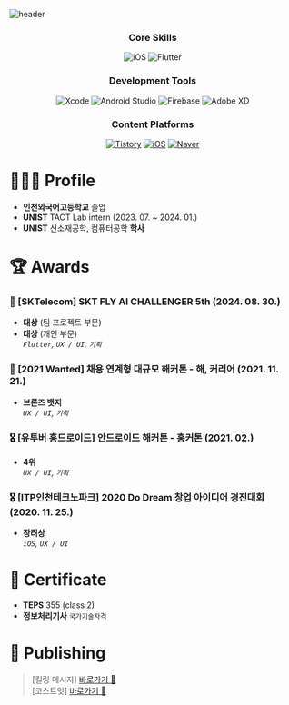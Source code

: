 ![header](https://capsule-render.vercel.app/api?type=transparent&fontColor=121212&text=Hi!%20I'm%20Dusan%20Baek&height=150&fontSize=60)
<!-- &desc=Software%20Developer&descAlignY=75&descAlign=60 -->
<div align="center">

  ### Core Skills
  
  ![iOS](https://img.shields.io/badge/iOS-000000.svg?&style=for-the-badge&logo=apple&logoColor=white)
  ![Flutter](https://img.shields.io/badge/Flutter-027DFD.svg?&style=for-the-badge&logo=Flutter&logoColor=0553B1)

  ### Development Tools
  ![Xcode](https://img.shields.io/badge/Xcode-147EFB.svg?&style=for-the-badge&logo=Xcode&logoColor=white)
  ![Android Studio](https://img.shields.io/badge/Android%20Studio-3DDC84.svg?&style=for-the-badge&logo=AndroidStudio&logoColor=white)
  ![Firebase](https://img.shields.io/badge/Firebase-FFCA28.svg?&style=for-the-badge&logo=Firebase&logoColor=white)
  ![Adobe XD](https://img.shields.io/badge/Adobe%20XD-470137?style=for-the-badge&logo=Adobe%20XD&logoColor=#FF61F6)
  
  <!-- ### Problem Solving
  [![Solved.ac Profile](http://mazassumnida.wtf/api/mini/generate_badge?boj=dusanbaek)](https://solved.ac/dusanbaek)
  [![Solved.ac Profile](http://mazassumnida.wtf/api/mini/generate_badge?boj=santoo)](https://solved.ac/santoo)  -->

  ### Content Platforms

  [![Tistory](https://img.shields.io/badge/Tistory-000000.svg?&style=for-the-badge&logo=정상에서보자&logoColor=white)](https://dusanbaek.tistory.com/)
  [![iOS](https://img.shields.io/badge/Instagram-E4405F.svg?&style=for-the-badge&logo=dusanisbaek&logoColor=white)](https://instagram.com/dusanisbaek)
  [![Naver](https://img.shields.io/badge/Naver-03C75A.svg?&style=for-the-badge&logo=영문학&logoColor=white)](https://blog.naver.com/dusan7291)
  
</div>


# 🧑🏻‍💻 Profile
- **인천외국어고등학교** 졸업<br>
- **UNIST** TACT Lab intern (2023. 07. ~ 2024. 01.)<br>
- **UNIST** 신소재공학, 컴퓨터공학 **학사**<br>


# 🏆 **Awards**

### 🥇 [SKTelecom] **SKT FLY AI CHALLENGER** 5th (2024. 08. 30.)
- **대상** (팀 프로젝트 부문)
- **대상** (개인 부문)  
  _`Flutter`, `UX / UI`, `기획`_

### 🥉 [2021 Wanted] **채용 연계형 대규모 해커톤 - 해, 커리어** (2021. 11. 21.)
- **브론즈 뱃지**  
  _`UX / UI`, `기획`_

### 🎖️ [유투버 홍드로이드] **안드로이드 해커톤 - 홍커톤** (2021. 02.)
- **4위**  
  _`UX / UI`, `기획`_

### 🎖️ [ITP인천테크노파크] **2020 Do Dream 창업 아이디어 경진대회** (2020. 11. 25.)
- **장려상**  
  _`iOS`, `UX / UI`_

# 🪪 Certificate
- **TEPS** 355 (class 2)<br>
- **정보처리기사** `국가기술자격` 

# 🍎 Publishing
> [킬링 메시지] [바로가기 🔗](https://apps.apple.com/kr/app/id1530713506)<br>
> [코스트잇] [바로가기 🔗](https://apps.apple.com/kr/app/id1585170231)









